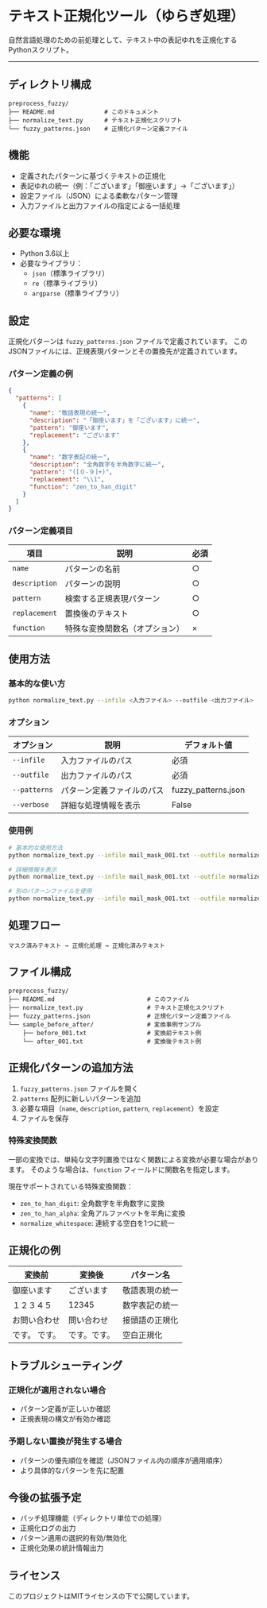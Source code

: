 # テキスト正規化ツール（ゆらぎ処理）

自然言語処理のための前処理として、テキスト中の表記ゆれを正規化するPythonスクリプト。  

---

## ディレクトリ構成

```
preprocess_fuzzy/
├── README.md              # このドキュメント
├── normalize_text.py      # テキスト正規化スクリプト
└── fuzzy_patterns.json    # 正規化パターン定義ファイル
```


## 機能

- 定義されたパターンに基づくテキストの正規化
- 表記ゆれの統一（例：「ございます」「御座います」→「ございます」）
- 設定ファイル（JSON）による柔軟なパターン管理
- 入力ファイルと出力ファイルの指定による一括処理

## 必要な環境

- Python 3.6以上
- 必要なライブラリ：
  - `json`（標準ライブラリ）
  - `re`（標準ライブラリ）
  - `argparse`（標準ライブラリ）

## 設定

正規化パターンは `fuzzy_patterns.json` ファイルで定義されています。
このJSONファイルには、正規表現パターンとその置換先が定義されています。

### パターン定義の例

```json
{
  "patterns": [
    {
      "name": "敬語表現の統一",
      "description": "「御座います」を「ございます」に統一",
      "pattern": "御座います",
      "replacement": "ございます"
    },
    {
      "name": "数字表記の統一",
      "description": "全角数字を半角数字に統一",
      "pattern": "([０-９]+)",
      "replacement": "\\1",
      "function": "zen_to_han_digit"
    }
  ]
}
```

### パターン定義項目

| 項目 | 説明 | 必須 |
|------|------|------|
| `name` | パターンの名前 | ○ |
| `description` | パターンの説明 | ○ |
| `pattern` | 検索する正規表現パターン | ○ |
| `replacement` | 置換後のテキスト | ○ |
| `function` | 特殊な変換関数名（オプション） | × |

## 使用方法

### 基本的な使い方

```bash
python normalize_text.py --infile <入力ファイル> --outfile <出力ファイル>
```

### オプション

| オプション | 説明 | デフォルト値 |
|-----------|------|-------------|
| `--infile` | 入力ファイルのパス | 必須 |
| `--outfile` | 出力ファイルのパス | 必須 |
| `--patterns` | パターン定義ファイルのパス | fuzzy_patterns.json |
| `--verbose` | 詳細な処理情報を表示 | False |

### 使用例

```bash
# 基本的な使用方法
python normalize_text.py --infile mail_mask_001.txt --outfile normalized_001.txt

# 詳細情報を表示
python normalize_text.py --infile mail_mask_001.txt --outfile normalized_001.txt --verbose

# 別のパターンファイルを使用
python normalize_text.py --infile mail_mask_001.txt --outfile normalized_001.txt --patterns custom_patterns.json
```

## 処理フロー

```
マスク済みテキスト → 正規化処理 → 正規化済みテキスト
```

## ファイル構成

```
preprocess_fuzzy/
├── README.md                          # このファイル
├── normalize_text.py                  # テキスト正規化スクリプト
├── fuzzy_patterns.json                # 正規化パターン定義ファイル
└── sample_before_after/               # 変換事例サンプル
    ├── before_001.txt                 # 変換前テキスト例
    └── after_001.txt                  # 変換後テキスト例
```

## 正規化パターンの追加方法

1. `fuzzy_patterns.json` ファイルを開く
2. `patterns` 配列に新しいパターンを追加
3. 必要な項目（`name`, `description`, `pattern`, `replacement`）を設定
4. ファイルを保存

### 特殊変換関数

一部の変換では、単純な文字列置換ではなく関数による変換が必要な場合があります。
そのような場合は、`function` フィールドに関数名を指定します。

現在サポートされている特殊変換関数：

- `zen_to_han_digit`: 全角数字を半角数字に変換
- `zen_to_han_alpha`: 全角アルファベットを半角に変換
- `normalize_whitespace`: 連続する空白を1つに統一

## 正規化の例

| 変換前 | 変換後 | パターン名 |
|-------|-------|-----------|
| 御座います | ございます | 敬語表現の統一 |
| １２３４５ | 12345 | 数字表記の統一 |
| お問い合わせ | 問い合わせ | 接頭語の正規化 |
| です。  です。 | です。です。 | 空白正規化 |

## トラブルシューティング

### 正規化が適用されない場合
- パターン定義が正しいか確認
- 正規表現の構文が有効か確認

### 予期しない置換が発生する場合
- パターンの優先順位を確認（JSONファイル内の順序が適用順序）
- より具体的なパターンを先に配置

## 今後の拡張予定

- バッチ処理機能（ディレクトリ単位での処理）
- 正規化ログの出力
- パターン適用の選択的有効/無効化
- 正規化効果の統計情報出力

## ライセンス

このプロジェクトはMITライセンスの下で公開しています。
